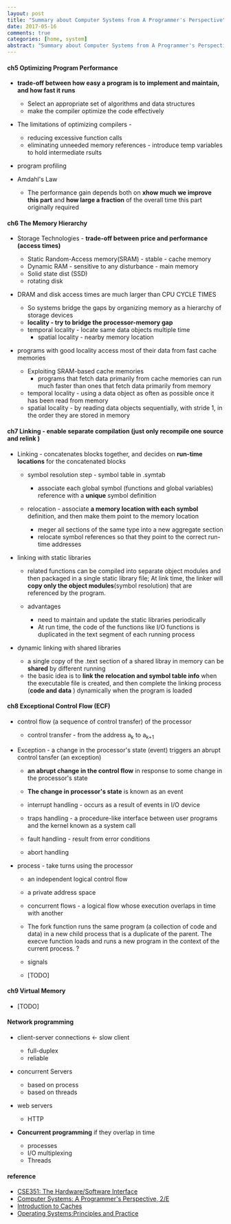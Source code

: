 ```yaml
---
layout: post
title: "Summary about Computer Systems from A Programmer's Perspective"
date: 2017-05-16
comments: true
categories: [home, system]
abstract: "Summary about Computer Systems from A Programmer's Perspective"
---
```


#### ch5 Optimizing Program Performance

-   **trade-off between how easy a program is to implement and maintain, and how fast it runs**

    -   Select an appropriate set of algorithms and data structures
    -   make the compiler optimize the code effectively

-   The limitations of optimizing compilers -

    -   reducing excessive function calls
    -   eliminating unneeded memory references - introduce temp variables to hold intermediate rsults

-   program profiling

-   Amdahl's Law
    -   The performance gain depends both on **xhow much we improve this part**
        and **how large a fraction** of the overall time this part originally required

#### ch6 The Memory Hierarchy

-   Storage Technologies - **trade-off between price and performance (access times)**

    -   Static Random-Access memory(SRAM) - stable - cache memory
    -   Dynamic RAM - sensitive to any disturbance - main memory
    -   Solid state dist (SSD)
    -   rotating disk

-   DRAM and disk access times are much larger than CPU CYCLE TIMES

    -   So systems bridge the gaps by organizing memory as a hierarchy of storage devices
    -   **locality - try to bridge the processor-memory gap**
    -   temporal locality - locate same data objects multiple time
        -   spatial locality - nearby memory location

-   programs with good locality access most of their data from fast cache memories
    -   Exploiting SRAM-based cache memories
        -   programs that fetch data primarily from cache memories can run much faster than ones that fetch data primarily from memory
    -   temporal locality - using a data object as often as possible once it has been read from memory
    -   spatial locality - by reading data objects sequentially, with stride 1, in the order they are stored in memory

#### ch7 Linking - enable separate compilation (just only recompile one source and relink )

-   Linking - concatenates blocks together, and decides on **run-time locations** for the concatenated blocks

    -   symbol resolution step - symbol table in .symtab

        -   associate each global symbol (functions and global variables) reference with a **unique** symbol definition

    -   relocation - associate **a memory location with each symbol** definition, and then make them point to the memory location
        -   meger all sections of the same type into a new aggregate section
        -   relocate symbol references so that they point to the correct run-time addresses

-   linking with static libraries

    -   related functions can be compiled into separate object modules and then packaged in a single static library file;
        At link time, the linker will **copy only the object modules**(symbol resolution) that are referenced by the program.

    -   advantages
        -   need to maintain and update the static libraries periodically
        -   At run time, the code of the functions like I/O functions is duplicated in the text segment of each running process

-   dynamic linking with shared libraries
    -   a single copy of the .text section of a shared libray in memory can be **shared** by different running
    -   the basic idea is to **link the relocation and symbol table info** when the executable file is created, and then complete the linking process (**code and data** ) dynamically when the program is loaded

#### ch8 Exceptional Control Flow (ECF)

-   control flow (a sequence of control transfer) of the processor

    -   control transfer - from the address a<sub>k</sub> to a<sub>k+1</sub>

-   Exception - a change in the processor's state (event) triggers an abrupt control tansfer (an exception)

    -   **an abrupt change in the control flow** in response to some change in the processor's state
    -   **The change in processor's state** is known as an event

    -   interrupt handling - occurs as a result of events in I/O device
    -   traps handling - a procedure-like interface between user programs and the kernel known as a system call
    -   fault handling - result from error conditions
    -   abort handling

-   process - take turns using the processor

    -   an independent logical control flow
    -   a private address space

    -   concurrent flows - a logical flow whose execution overlaps in time with another

    -   The fork function runs the same program (a collection of code and data) in a new child process that is a duplicate of the parent. The execve function loads and runs a new program in the context of the current process. ?

    -   signals
    -   [TODO]

#### ch9 Virtual Memory

-   [TODO]

#### Network programming

-   client-server connections <- slow client

    -   full-duplex
    -   reliable

-   concurrent Servers
    -   based on process
    -   based on threads
-   web servers

    -   HTTP

-   **Concurrent programming** if they overlap in time
    -   processes
    -   I/O multiplexing
    -   Threads

#### reference

-   [CSE351: The Hardware/Software Interface](http://courses.cs.washington.edu/courses/cse351/)
-   [Computer Systems: A Programmer's Perspective, 2/E](http://csapp.cs.cmu.edu/public/code.html)
-   [Introduction to Caches](http://www.cs.umd.edu/class/sum2003/cmsc311/Notes/Memory/introCache.html)
-   [Operating Systems:Principles and Practice](https://book.douban.com/subject/25984145/)
